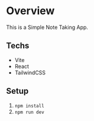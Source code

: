 # Overview

This is a Simple Note Taking App. 

## Techs

- Vite
- React
- TailwindCSS

## Setup

1. `npm install`
2. `npm run dev`
